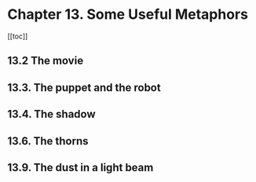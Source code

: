 # Chapter 13. Some Useful Metaphors

[[toc]]

## 13.2 The movie

## 13.3. The puppet and the robot

## 13.4. The shadow

## 13.6. The thorns

## 13.9. The dust in a light beam